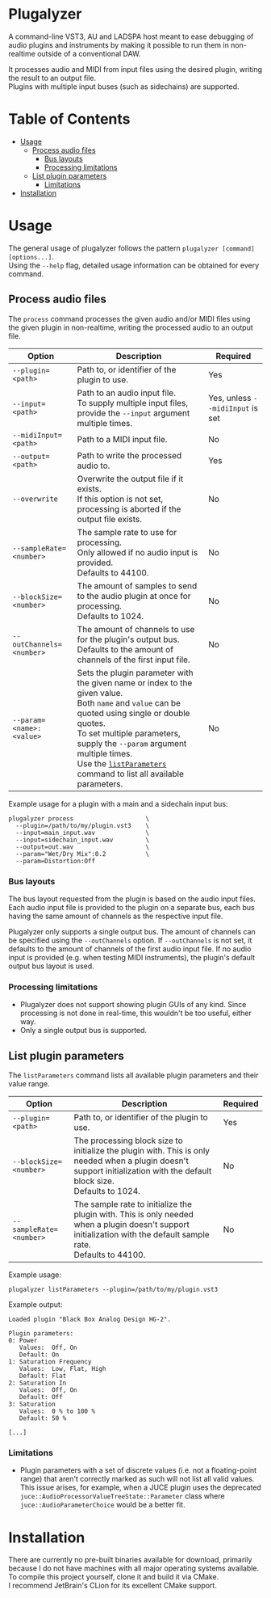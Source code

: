 # Plugalyzer
A command-line VST3, AU and LADSPA host meant to ease debugging of audio plugins and instruments by making it possible to run them in non-realtime outside of a conventional DAW.

It processes audio and MIDI from input files using the desired plugin, writing the result to an output file.  
Plugins with multiple input buses (such as sidechains) are supported.

# Table of Contents
- [Usage](#usage)
  - [Process audio files](#process-audio-files)
    - [Bus layouts](#bus-layouts) 
    - [Processing limitations](#processing-limitations)
  - [List plugin parameters](#list-plugin-parameters)
    - [Limitations](#limitations)
- [Installation](#installation)

# Usage
The general usage of plugalyzer follows the pattern `plugalyzer [command] [options...]`.  
Using the `--help` flag, detailed usage information can be obtained for every command.

## Process audio files
The `process` command processes the given audio and/or MIDI files using the given plugin in non-realtime,
writing the processed audio to an output file.

| Option                   | Description                                                                                                                                                                                                                                                                                                                      | Required                         |
|--------------------------|----------------------------------------------------------------------------------------------------------------------------------------------------------------------------------------------------------------------------------------------------------------------------------------------------------------------------------|----------------------------------|
| `--plugin=<path>`        | Path to, or identifier of the plugin to use.                                                                                                                                                                                                                                                                                     | Yes                              |
| `--input=<path>`         | Path to an audio input file.<br>To supply multiple input files, provide the `--input` argument multiple times.                                                                                                                                                                                                                   | Yes, unless `--midiInput` is set |
| `--midiInput=<path>`     | Path to a MIDI input file.                                                                                                                                                                                                                                                                                                       | No                               |
| `--output=<path>`        | Path to write the processed audio to.                                                                                                                                                                                                                                                                                            | Yes                              |
| `--overwrite`            | Overwrite the output file if it exists.<br>If this option is not set, processing is aborted if the output file exists.                                                                                                                                                                                                           | No                               |
| `--sampleRate=<number>`  | The sample rate to use for processing.<br>Only allowed if no audio input is provided.<br>Defaults to 44100.                                                                                                                                                                                                                      | No                               |
| `--blockSize=<number>`   | The amount of samples to send to the audio plugin at once for processing.<br>Defaults to 1024.                                                                                                                                                                                                                                   | No                               |
| `--outChannels=<number>` | The amount of channels to use for the plugin's output bus. Defaults to the amount of channels of the first input file.                                                                                                                                                                                                           | No                               | 
| `--param=<name>:<value>` | Sets the plugin parameter with the given name or index to the given value.<br>Both `name` and `value` can be quoted using single or double quotes.<br>To set multiple parameters, supply the `--param` argument multiple times.<br>Use the [`listParameters`](#list-plugin-parameters) command to list all available parameters. | No                               |

Example usage for a plugin with a main and a sidechain input bus:
```shell
plugalyzer process                    \
  --plugin=/path/to/my/plugin.vst3    \
  --input=main_input.wav              \
  --input=sidechain_input.wav         \
  --output=out.wav                    \
  --param="Wet/Dry Mix":0.2           \
  --param=Distortion:Off
```

### Bus layouts
The bus layout requested from the plugin is based on the audio input files.
Each audio input file is provided to the plugin on a separate bus, each bus having the same amount of channels as the respective input file.

Plugalyzer only supports a single output bus. The amount of channels can be specified using the `--outChannels` option.
If `--outChannels` is not set, it defaults to the amount of channels of the first audio input file.
If no audio input is provided (e.g. when testing MIDI instruments), the plugin's default output bus layout is used.

### Processing limitations
- Plugalyzer does not support showing plugin GUIs of any kind. Since processing is not done in real-time, this wouldn't be too useful, either way.
- Only a single output bus is supported.

## List plugin parameters
The `listParameters` command lists all available plugin parameters and their value range.

| Option                  | Description                                                                                                                                                                 | Required |
|-------------------------|-----------------------------------------------------------------------------------------------------------------------------------------------------------------------------|----------|
| `--plugin=<path>`       | Path to, or identifier of the plugin to use.                                                                                                                                | Yes      |
| `--blockSize=<number>`  | The processing block size to initialize the plugin with. This is only needed when a plugin doesn't support initialization with the default block size.<br>Defaults to 1024. | No       |
| `--sampleRate=<number>` | The sample rate to initialize the plugin with. This is only needed when a plugin doesn't support initialization with the default sample rate.<br>Defaults to 44100.         | No       |

Example usage:
```shell
plugalyzer listParameters --plugin=/path/to/my/plugin.vst3
```

Example output:
```shell
Loaded plugin "Black Box Analog Design HG-2".

Plugin parameters: 
0: Power
   Values:  Off, On
   Default: On
1: Saturation Frequency
   Values:  Low, Flat, High
   Default: Flat
2: Saturation In
   Values:  Off, On
   Default: Off
3: Saturation
   Values:  0 % to 100 %
   Default: 50 %

[...]
```

### Limitations
- Plugin parameters with a set of discrete values (i.e. not a floating-point range) that aren't correctly marked as such
  will not list all valid values. This issue arises, for example, when a JUCE plugin uses the deprecated
  `juce::AudioProcessorValueTreeState::Parameter` class where `juce::AudioParameterChoice` would be a better fit.

# Installation
There are currently no pre-built binaries available for download, primarily because I do not have machines with all major operating systems available.  
To compile this project yourself, clone it and build it via CMake.  
I recommend JetBrain's CLion for its excellent CMake support.